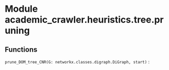 Module academic_crawler.heuristics.tree.pruning
===============================================

Functions
---------

    
`prune_DOM_tree_CNR(G: networkx.classes.digraph.DiGraph, start)`
: